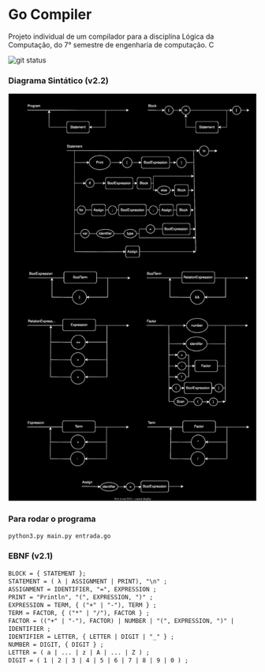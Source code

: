 # Go Compiler

Projeto individual de um compilador para a disciplina Lógica da Computação, do 7° semestre de engenharia de computação. C

![git status](http://3.129.230.99/svg/gabrielonishi/go-compiler/)

### Diagrama Sintático (v2.2)

![Diagrama sintático](./syntactic_diagram.drawio.svg)

### Para rodar o programa
```shell
python3.py main.py entrada.go
```

### EBNF (v2.1)

```
BLOCK = { STATEMENT };
STATEMENT = ( λ | ASSIGNMENT | PRINT), "\n" ;
ASSIGNMENT = IDENTIFIER, "=", EXPRESSION ;
PRINT = "Println", "(", EXPRESSION, ")" ;
EXPRESSION = TERM, { ("+" | "-"), TERM } ;
TERM = FACTOR, { ("*" | "/"), FACTOR } ;
FACTOR = (("+" | "-"), FACTOR) | NUMBER | "(", EXPRESSION, ")" | IDENTIFIER ;
IDENTIFIER = LETTER, { LETTER | DIGIT | "_" } ;
NUMBER = DIGIT, { DIGIT } ;
LETTER = ( a | ... | z | A | ... | Z ) ;
DIGIT = ( 1 | 2 | 3 | 4 | 5 | 6 | 7 | 8 | 9 | 0 ) ;
```

